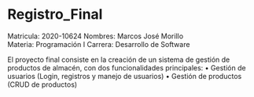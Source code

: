 # Registro_Final

Matricula: 2020-10624
Nombres: Marcos José Morillo   
Materia: Programación I
Carrera: Desarrollo de Software

El proyecto final consiste en la creación de un sistema de gestión de productos
de almacén, con dos funcionalidades principales:
• Gestión de usuarios (Login, registros y manejo de usuarios)
• Gestión de productos (CRUD de productos)
